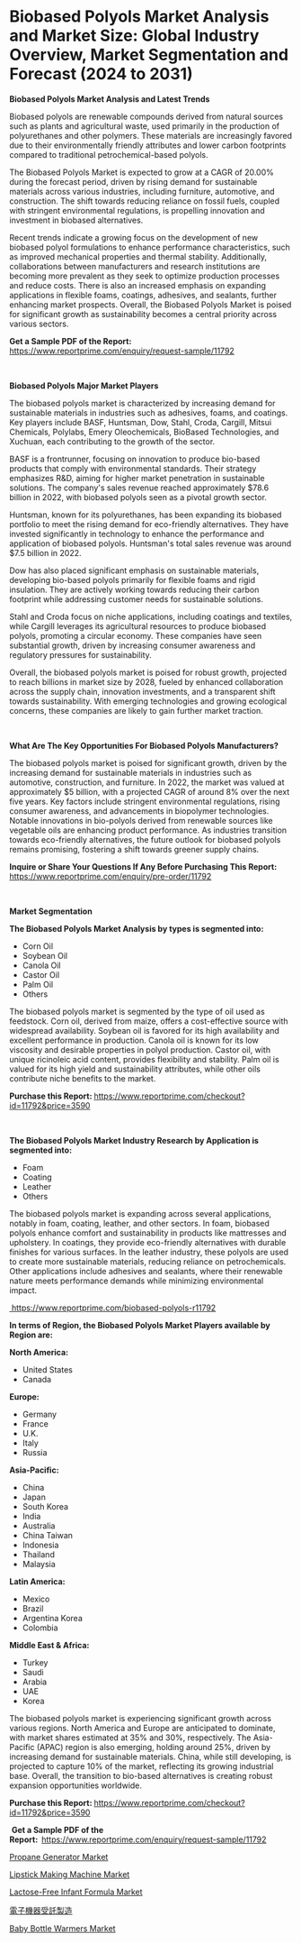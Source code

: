 <p><h1>Biobased Polyols Market Analysis and Market Size: Global Industry Overview, Market Segmentation and Forecast (2024 to 2031)</h1></p><p><strong>Biobased Polyols Market Analysis and Latest Trends</strong></p>
<p><p>Biobased polyols are renewable compounds derived from natural sources such as plants and agricultural waste, used primarily in the production of polyurethanes and other polymers. These materials are increasingly favored due to their environmentally friendly attributes and lower carbon footprints compared to traditional petrochemical-based polyols.</p><p>The Biobased Polyols Market is expected to grow at a CAGR of 20.00% during the forecast period, driven by rising demand for sustainable materials across various industries, including furniture, automotive, and construction. The shift towards reducing reliance on fossil fuels, coupled with stringent environmental regulations, is propelling innovation and investment in biobased alternatives. </p><p>Recent trends indicate a growing focus on the development of new biobased polyol formulations to enhance performance characteristics, such as improved mechanical properties and thermal stability. Additionally, collaborations between manufacturers and research institutions are becoming more prevalent as they seek to optimize production processes and reduce costs. There is also an increased emphasis on expanding applications in flexible foams, coatings, adhesives, and sealants, further enhancing market prospects. Overall, the Biobased Polyols Market is poised for significant growth as sustainability becomes a central priority across various sectors.</p></p>
<p><strong>Get a Sample PDF of the Report:&nbsp;</strong> <a href="https://www.reportprime.com/enquiry/request-sample/11792">https://www.reportprime.com/enquiry/request-sample/11792</a></p>
<p>&nbsp;</p>
<p><strong>Biobased Polyols Major Market Players</strong></p>
<p><p>The biobased polyols market is characterized by increasing demand for sustainable materials in industries such as adhesives, foams, and coatings. Key players include BASF, Huntsman, Dow, Stahl, Croda, Cargill, Mitsui Chemicals, Polylabs, Emery Oleochemicals, BioBased Technologies, and Xuchuan, each contributing to the growth of the sector.</p><p>BASF is a frontrunner, focusing on innovation to produce bio-based products that comply with environmental standards. Their strategy emphasizes R&D, aiming for higher market penetration in sustainable solutions. The company's sales revenue reached approximately $78.6 billion in 2022, with biobased polyols seen as a pivotal growth sector.</p><p>Huntsman, known for its polyurethanes, has been expanding its biobased portfolio to meet the rising demand for eco-friendly alternatives. They have invested significantly in technology to enhance the performance and application of biobased polyols. Huntsman's total sales revenue was around $7.5 billion in 2022.</p><p>Dow has also placed significant emphasis on sustainable materials, developing bio-based polyols primarily for flexible foams and rigid insulation. They are actively working towards reducing their carbon footprint while addressing customer needs for sustainable solutions.</p><p>Stahl and Croda focus on niche applications, including coatings and textiles, while Cargill leverages its agricultural resources to produce biobased polyols, promoting a circular economy. These companies have seen substantial growth, driven by increasing consumer awareness and regulatory pressures for sustainability.</p><p>Overall, the biobased polyols market is poised for robust growth, projected to reach billions in market size by 2028, fueled by enhanced collaboration across the supply chain, innovation investments, and a transparent shift towards sustainability. With emerging technologies and growing ecological concerns, these companies are likely to gain further market traction.</p></p>
<p>&nbsp;</p>
<p><strong>What Are The Key Opportunities For Biobased Polyols Manufacturers?</strong></p>
<p><p>The biobased polyols market is poised for significant growth, driven by the increasing demand for sustainable materials in industries such as automotive, construction, and furniture. In 2022, the market was valued at approximately $5 billion, with a projected CAGR of around 8% over the next five years. Key factors include stringent environmental regulations, rising consumer awareness, and advancements in biopolymer technologies. Notable innovations in bio-polyols derived from renewable sources like vegetable oils are enhancing product performance. As industries transition towards eco-friendly alternatives, the future outlook for biobased polyols remains promising, fostering a shift towards greener supply chains.</p></p>
<p><strong>Inquire or Share Your Questions If Any Before Purchasing This Report:</strong> <a href="https://www.reportprime.com/enquiry/pre-order/11792">https://www.reportprime.com/enquiry/pre-order/11792</a></p>
<p>&nbsp;</p>
<p><strong>Market Segmentation</strong></p>
<p><strong>The Biobased Polyols Market Analysis by types is segmented into:</strong></p>
<p><ul><li>Corn Oil</li><li>Soybean Oil</li><li>Canola Oil</li><li>Castor Oil</li><li>Palm Oil</li><li>Others</li></ul></p>
<p><p>The biobased polyols market is segmented by the type of oil used as feedstock. Corn oil, derived from maize, offers a cost-effective source with widespread availability. Soybean oil is favored for its high availability and excellent performance in production. Canola oil is known for its low viscosity and desirable properties in polyol production. Castor oil, with unique ricinoleic acid content, provides flexibility and stability. Palm oil is valued for its high yield and sustainability attributes, while other oils contribute niche benefits to the market.</p></p>
<p><strong>Purchase this Report:&nbsp;</strong><a href="https://www.reportprime.com/checkout?id=11792&price=3590">https://www.reportprime.com/checkout?id=11792&price=3590</a></p>
<p>&nbsp;</p>
<p><strong>The Biobased Polyols Market Industry Research by Application is segmented into:</strong></p>
<p><ul><li>Foam</li><li>Coating</li><li>Leather</li><li>Others</li></ul></p>
<p><p>The biobased polyols market is expanding across several applications, notably in foam, coating, leather, and other sectors. In foam, biobased polyols enhance comfort and sustainability in products like mattresses and upholstery. In coatings, they provide eco-friendly alternatives with durable finishes for various surfaces. In the leather industry, these polyols are used to create more sustainable materials, reducing reliance on petrochemicals. Other applications include adhesives and sealants, where their renewable nature meets performance demands while minimizing environmental impact.</p></p>
<p><a href="https://www.reportprime.com/biobased-polyols-r11792">&nbsp;https://www.reportprime.com/biobased-polyols-r11792</a></p>
<p><strong>In terms of Region, the Biobased Polyols Market Players available by Region are:</strong></p>
<p>
    <p> <strong> North America: </strong>
        <ul>
            <li>United States</li>
            <li>Canada</li>
        </ul>
        </p> 
    <p> <strong> Europe: </strong>
        <ul>
            <li>Germany</li>
            <li>France</li>
            <li>U.K.</li>
            <li>Italy</li>
            <li>Russia</li>
        </ul>
        </p> 
    <p> <strong> Asia-Pacific: </strong>
        <ul>
            <li>China</li>
            <li>Japan</li>
            <li>South Korea</li>
            <li>India</li>
            <li>Australia</li>
            <li>China Taiwan</li>
            <li>Indonesia</li>
            <li>Thailand</li>
            <li>Malaysia</li>
        </ul>
        </p> 
    <p> <strong> Latin America: </strong>
        <ul>
            <li>Mexico</li>
            <li>Brazil</li>
            <li>Argentina Korea</li>
            <li>Colombia</li>
        </ul>
        </p> 
    <p> <strong> Middle East & Africa: </strong>
        <ul>
            <li>Turkey</li>
            <li>Saudi</li>
            <li>Arabia</li>
            <li>UAE</li>
            <li>Korea</li>
        </ul>
    </p>
    </p>
<p><p>The biobased polyols market is experiencing significant growth across various regions. North America and Europe are anticipated to dominate, with market shares estimated at 35% and 30%, respectively. The Asia-Pacific (APAC) region is also emerging, holding around 25%, driven by increasing demand for sustainable materials. China, while still developing, is projected to capture 10% of the market, reflecting its growing industrial base. Overall, the transition to bio-based alternatives is creating robust expansion opportunities worldwide.</p></p>
<p><strong>Purchase this Report: </strong><a href="https://www.reportprime.com/checkout?id=11792&price=3590">https://www.reportprime.com/checkout?id=11792&price=3590</a></p>
<p>&nbsp;<strong>Get a Sample PDF of the Report:&nbsp;&nbsp;</strong><a href="https://www.reportprime.com/enquiry/request-sample/11792">https://www.reportprime.com/enquiry/request-sample/11792</a></p>
<p><strong></strong></p>
<p><p><a href="https://medium.com/@enosstark/propane-generator-market-global-market-share-and-ranking-overall-sales-and-demand-forecast-2024-3067d421d8bd">Propane Generator Market</a></p><p><a href="https://medium.com/@enosstark/lipstick-making-machine-market-overview-global-market-trends-and-future-prospects-from-2024-to-8ac057f8fdc3">Lipstick Making Machine Market</a></p><p><a href="https://issuu.com/reportprime-2/docs/lactose-free-infant-formula-market-_871e319c0f9812">Lactose-Free Infant Formula Market</a></p><p><a href="https://medium.com/@titusboyer1/%E3%82%B0%E3%83%AD%E3%83%BC%E3%83%90%E3%83%AB%E9%9B%BB%E5%AD%90%E6%A9%9F%E5%99%A8%E5%8F%97%E8%A8%97%E8%A3%BD%E9%80%A0%E5%B8%82%E5%A0%B4-%E8%A3%BD%E5%93%81%E3%82%BF%E3%82%A4%E3%83%97%E5%88%A5-%E7%94%A8%E9%80%94%E5%88%A5-%E5%9C%B0%E5%9F%9F%E5%88%A5%E3%81%8A%E3%82%88%E3%81%B3%E4%BC%81%E6%A5%AD%E5%88%A5-%E6%A5%AD%E7%95%8C%E3%82%BB%E3%82%B0%E3%83%A1%E3%83%B3%E3%83%88%E3%81%AE%E5%B1%95%E6%9C%9B-%E5%B8%82%E5%A0%B4%E8%A9%95%E4%BE%A1-%E7%AB%B6%E4%BA%89%E3%81%AE%E7%8A%B6%E6%B3%81-%E3%83%88%E3%83%AC%E3%83%B3%E3%83%89-%E3%81%8A%E3%82%88%E3%81%B3%E4%BA%88%E6%B8%AC-2024-2031%E5%B9%B4-8c702b856397">電子機器受託製造</a></p><p><a href="https://issuu.com/reportprime-2/docs/baby-bottle-warmers-market-size-203_6b127a8f20685b">Baby Bottle Warmers Market</a></p></p>